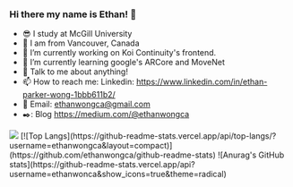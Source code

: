 ### Hi there my name is Ethan! 👋
- :sunglasses: I study at McGill University
- :round_pushpin: I am from Vancouver, Canada
- 🔭 I’m currently working on Koi Continuity's frontend.
- 🌱 I’m currently learning google's ARCore and MoveNet
- 💬 Talk to me about anything!
- 📫 How to reach me: Linkedin: https://www.linkedin.com/in/ethan-parker-wong-1bbb611b2/ 
- 📧 Email: ethanwongca@gmail.com
- ✒️: Blog https://medium.com/@ethanwongca

<img src="https://github-readme-stats.vercel.app/api?username=ethanwongca&show_icons=true"/>
[![Top Langs](https://github-readme-stats.vercel.app/api/top-langs/?username=ethanwongca&layout=compact)](https://github.com/ethanwongca/github-readme-stats)
![Anurag's GitHub stats](https://github-readme-stats.vercel.app/api?username=ethanwonca&show_icons=true&theme=radical)


